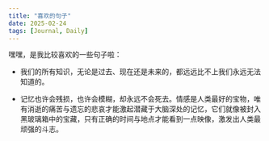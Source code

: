 ```yaml
---
title: "喜欢的句子"
date: 2025-02-24
tags: [Journal, Daily]
---
```


嘿嘿，是我比较喜欢的一些句子啦：

- 我们的所有知识，无论是过去、现在还是未来的，都远远比不上我们永远无法知道的。

- 记忆也许会残损，也许会模糊，却永远不会死去。情感是人类最好的宝物，唯有消逝的痛苦与遗忘的悲哀才能激起潜藏于大脑深处的记忆，它们就像被封入黑玻璃箱中的宝藏，只有正确的时间与地点才能看到一点映像，激发出人类最顽强的斗志。
